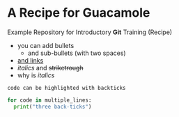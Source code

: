 # A Recipe for Guacamole
Example Repository for Introductory **Git** Training (Recipe)

- you can add bullets
  - and sub-bullets (with two spaces)
- [and links](https://bio-it.embl.de)
- _italics_ and ~~striketrough~~
- why is *italics*

`code can be highlighted with backticks`

```Python
for code in multiple_lines:
  print("three back-ticks")
```
